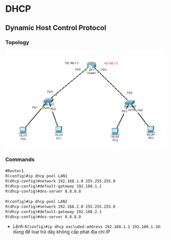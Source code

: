 # DHCP   

## Dynamic Host Control Protocol    

### Topology   

![image](image1/DHCP.png)    

### Commands   
```   
#Router1   
R(config)#ip dhcp pool LAN1  
R(dhcp-config)#network 192.168.1.0 255.255.255.0  
R(dhcp-config)#default-gateway 192.168.1.1      
R(dhcp-config)#dns-server 8.8.8.8   

R(config)#ip dhcp pool LAN2 
R(dhcp-config)#network 192.168.2.0 255.255.255.0  
R(dhcp-config)#default-gateway 192.168.2.1  
R(dhcp-config)#dns-server 8.8.8.8    

```   

- Lệnh `R(config)#ip dhcp excluded-address 192.168.1.1 192.168.1.10`: dùng để loại trừ dãy không cấp phát địa chỉ IP    


